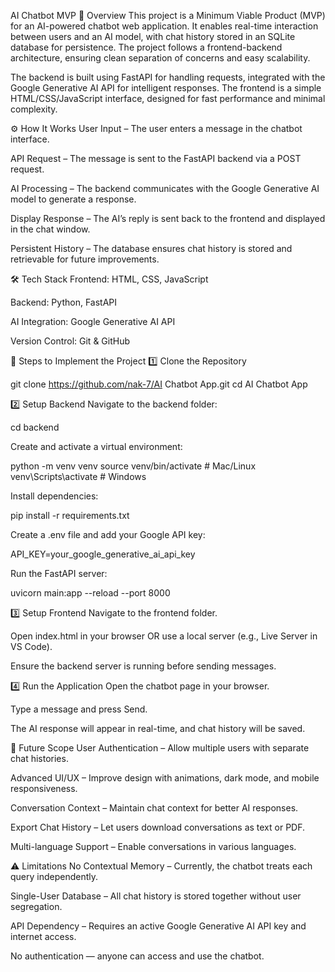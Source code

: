 AI Chatbot MVP
📌 Overview
This project is a Minimum Viable Product (MVP) for an AI-powered chatbot web application. It enables real-time interaction between users and an AI model, with chat history stored in an SQLite database for persistence. The project follows a frontend-backend architecture, ensuring clean separation of concerns and easy scalability.

The backend is built using FastAPI for handling requests, integrated with the Google Generative AI API for intelligent responses. The frontend is a simple HTML/CSS/JavaScript interface, designed for fast performance and minimal complexity.

⚙️ How It Works
User Input – The user enters a message in the chatbot interface.

API Request – The message is sent to the FastAPI backend via a POST request.

AI Processing – The backend communicates with the Google Generative AI model to generate a response.

Display Response – The AI’s reply is sent back to the frontend and displayed in the chat window.

Persistent History – The database ensures chat history is stored and retrievable for future improvements.

🛠️ Tech Stack
Frontend: HTML, CSS, JavaScript

Backend: Python, FastAPI

AI Integration: Google Generative AI API

Version Control: Git & GitHub

🚀 Steps to Implement the Project
1️⃣ Clone the Repository

git clone https://github.com/nak-7/AI Chatbot App.git
cd AI Chatbot App

2️⃣ Setup Backend
Navigate to the backend folder:

cd backend

Create and activate a virtual environment:

python -m venv venv
source venv/bin/activate   # Mac/Linux
venv\Scripts\activate      # Windows

Install dependencies:

pip install -r requirements.txt

Create a .env file and add your Google API key:

API_KEY=your_google_generative_ai_api_key

Run the FastAPI server:

uvicorn main:app --reload --port 8000

3️⃣ Setup Frontend
Navigate to the frontend folder.

Open index.html in your browser OR use a local server (e.g., Live Server in VS Code).

Ensure the backend server is running before sending messages.

4️⃣ Run the Application
Open the chatbot page in your browser.

Type a message and press Send.

The AI response will appear in real-time, and chat history will be saved.

🔮 Future Scope
User Authentication – Allow multiple users with separate chat histories.

Advanced UI/UX – Improve design with animations, dark mode, and mobile responsiveness.

Conversation Context – Maintain chat context for better AI responses.

Export Chat History – Let users download conversations as text or PDF.

Multi-language Support – Enable conversations in various languages.

⚠️ Limitations
No Contextual Memory – Currently, the chatbot treats each query independently.

Single-User Database – All chat history is stored together without user segregation.

API Dependency – Requires an active Google Generative AI API key and internet access.

No authentication — anyone can access and use the chatbot.
